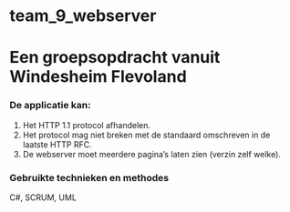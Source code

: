 # team_9_webserver

# Een groepsopdracht vanuit Windesheim Flevoland

### De applicatie kan:
1) Het HTTP 1.1 protocol afhandelen.
2) Het protocol mag niet breken met de standaard omschreven in de laatste HTTP RFC.
3) De webserver moet meerdere pagina’s laten zien (verzin zelf welke).

### Gebruikte technieken en methodes
C#, SCRUM, UML
